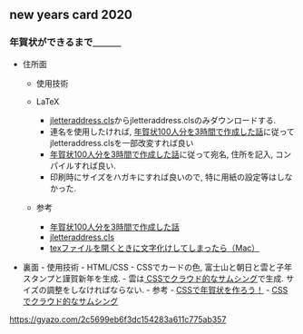 ## new years card 2020

### 年賀状ができるまで＿＿＿



- 住所面

  -  使用技術

    - LaTeX

      - [jletteraddress.cls](https://github.com/ueokande/jletteraddress)からjletteraddress.clsのみダウンロードする.
      - 連名を使用したければ, [年賀状100人分を3時間で作成した話](http://okini-houkoku.hatenablog.jp/entry/2015/12/24/173358)に従ってjletteraddress.clsを一部改変すれば良い
      - [年賀状100人分を3時間で作成した話](http://okini-houkoku.hatenablog.jp/entry/2015/12/24/173358)に従って宛名, 住所を記入, コンパイルすれば良い.
      - 印刷時にサイズをハガキにすれば良いので, 特に用紙の設定等はしなかった.
      
    - 参考
    
      - [年賀状100人分を3時間で作成した話](http://okini-houkoku.hatenablog.jp/entry/2015/12/24/173358)
      - [jletteraddress.cls](https://github.com/ueokande/jletteraddress)
      - [texファイルを開くときに文字化けしてしまったら（Mac）](https://qiita.com/kashi1mochi/items/9a0a609532ff6b23e3de)
      




 - 裏面
       - 使用技術
             - HTML/CSS
                  - CSSでカードの色, 富士山と朝日と雲と子年スタンプと謹賀新年を生成.
                  - 雲は[ CSSでクラウド的なサムシング](https://ohhiru.info/csscloud/)で生成. サイズの調整をしなければならない.
            - 参考
                    - [CSSで年賀状を作ろう！](https://qiita.com/takashimelon/items/77af922bd51a04b5dfd3)
                  - [ CSSでクラウド的なサムシング](https://ohhiru.info/csscloud/)



https://gyazo.com/2c5699eb6f3dc154283a611c775ab357